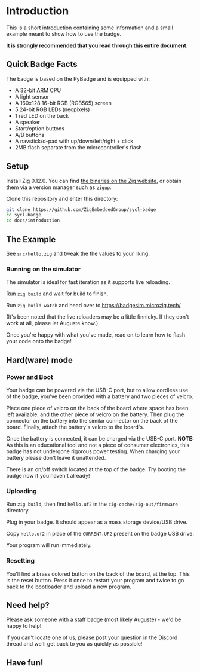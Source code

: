 # Introduction

This is a short introduction containing some information and a small example meant to show how to use the badge.

**It is strongly recommended that you read through this entire document.**

## Quick Badge Facts

The badge is based on the PyBadge and is equipped with:

- A 32-bit ARM CPU
- A light sensor
- A 160x128 16-bit RGB (RGB565) screen
- 5 24-bit RGB LEDs (neopixels)
- 1 red LED on the back
- A speaker
- Start/option buttons
- A/B buttons
- A navstick/d-pad with up/down/left/right + click
- 2MB flash separate from the microcontroller's flash

## Setup

Install Zig 0.12.0. You can find [the binaries on the Zig website](https://ziglang.org/download/#release-0.12.0), or obtain them via a version manager such as [`zigup`](https://github.com/marler8997/zigup).

Clone this repository and enter this directory:

```bash
git clone https://github.com/ZigEmbeddedGroup/sycl-badge
cd sycl-badge
cd docs/introduction
```

## The Example

See `src/hello.zig` and tweak the the values to your liking.

### Running on the simulator

The simulator is ideal for fast iteration as it supports live reloading.

Run `zig build` and wait for build to finish.

Run `zig build watch` and head over to https://badgesim.microzig.tech/.

(It's been noted that the live reloaders may be a little finnicky. If they don't work at all, please let Auguste know.)

Once you're happy with what you've made, read on to learn how to flash your code onto the badge!

## Hard(ware) mode

### Power and Boot

Your badge can be powered via the USB-C port, but to allow cordless use of the badge, you've been provided with a battery and two pieces of velcro.

Place one piece of velcro on the back of the board where space has been left available, and the other piece of velcro on the battery. Then plug the connector on the battery into the similar connector on the back of the board. Finally, attach the battery's velcro to the board's.

Once the battery is connected, it can be charged via the USB-C port. **NOTE:** As this is an educational tool and not a piece of consumer electronics, this badge has not undergone rigorous power testing. When charging your battery please don't leave it unattended.

There is an on/off switch located at the top of the badge. Try booting the badge now if you haven't already!

### Uploading

Run `zig build`, then find `hello.uf2` in the `zig-cache/zig-out/firmware` directory.

Plug in your badge. It should appear as a mass storage device/USB drive.

Copy `hello.uf2` in place of the `CURRENT.UF2` present on the badge USB drive.

Your program will run immediately.

### Resetting

You'll find a brass colored button on the back of the board, at the top. This is the reset button. Press it once to restart your program and twice to go back to the bootloader and upload a new program.

## Need help?

Please ask someone with a staff badge (most likely Auguste) - we'd be happy to help!

If you can't locate one of us, please post your question in the Discord thread and we'll get back to you as quickly as possible!

## Have fun!
